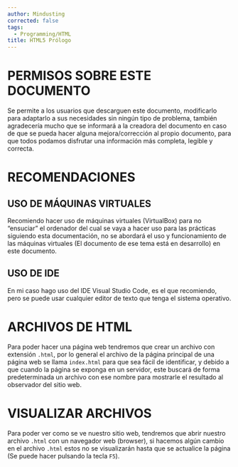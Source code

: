 ```yaml
---
author: Mindusting
corrected: false
tags:
  - Programming/HTML
title: HTML5 Prólogo
---
```


# PERMISOS SOBRE ESTE DOCUMENTO

Se permite a los usuarios que descarguen este documento, modificarlo para adaptarlo a sus necesidades sin ningún tipo de problema, también agradecería mucho que se informará a la creadora del documento en caso de que se pueda hacer alguna mejora/corrección al propio documento, para que todos podamos disfrutar una información más completa, legible y correcta.

# RECOMENDACIONES

## USO DE MÁQUINAS VIRTUALES

Recomiendo hacer uso de máquinas virtuales (VirtualBox) para no “ensuciar” el ordenador del cual se vaya a hacer uso para las prácticas siguiendo esta documentación, no se abordará el uso y funcionamiento de las máquinas virtuales (El documento de ese tema está en desarrollo) en este documento.

## USO DE IDE

En mi caso hago uso del IDE Visual Studio Code, es el que recomiendo, pero se puede usar cualquier editor de texto que tenga el sistema operativo.

# ARCHIVOS DE HTML

Para poder hacer una página web tendremos que crear un archivo con extensión `.html`, por lo general el archivo de la página principal de una página web se llama `index.html` para que sea fácil de identificar, y debido a que cuando la página se exponga en un servidor, este buscará de forma predeterminada un archivo con ese nombre para mostrarle el resultado al observador del sitio web.

# VISUALIZAR ARCHIVOS

Para poder ver como se ve nuestro sitio web, tendremos que abrir nuestro archivo `.html` con un navegador web (browser), si hacemos algún cambio en el archivo `.html` estos no se visualizarán hasta que se actualice la página (Se puede hacer pulsando la tecla `F5`).
